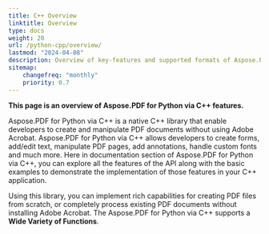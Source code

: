 ```yaml
---
title: C++ Overview
linktitle: Overview
type: docs
weight: 20
url: /python-cpp/overview/
lastmod: "2024-04-08"
description: Overview of key-features and supported formats of Aspose.PDF for Python via C++, installation and licensing manual of the library.
sitemap:
    changefreq: "monthly"
    priority: 0.7
---
```


**This page is an overview of  Aspose.PDF for Python via C++ features.**

Aspose.PDF for Python via C++ is a native C++ library that enable developers to create and manipulate PDF documents without using Adobe Acrobat. Aspose.PDF for Python via C++ allows developers to create forms, add/edit text, manipulate PDF pages, add annotations, handle custom fonts and much more. Here in documentation section of Aspose.PDF for Python via C++, you can explore all the features of the API along with the basic examples to demonstrate the implementation of those features in your C++ application.

Using this library, you can implement rich capabilities for creating PDF files from scratch, or completely process existing PDF documents without installing Adobe Acrobat. The Aspose.PDF for Python via C++ supports a **Wide Variety of Functions**.

